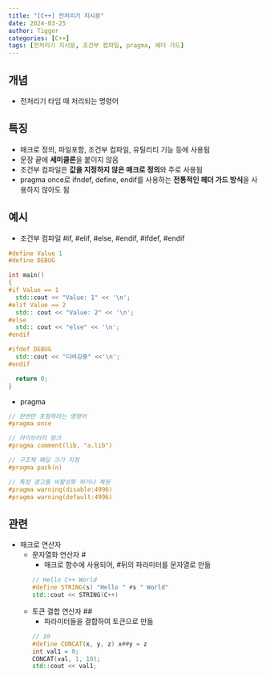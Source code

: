 ```yaml
---
title: "[C++] 전처리기 지시문"
date: 2024-03-25
author: Tigger
categories: [C++]
tags: [전처리기 지시문, 조건부 컴파일, pragma, 헤더 가드]
---
```


## 개념 
+ 전처리기 타임 때 처리되는 명령어

## 특징
+ 매크로 정의, 파일포함, 조건부 컴파일, 유틸리티 기능 등에 사용됨
+ 문장 끝에 **세미클론**을 붙이지 않음
+ 조건부 컴파일은 **값을 지정하지 않은 매크로 정의**와 주로 사용됨
+ pragma once로 ifndef, define, endif를 사용하는 **전통적인 헤더 가드 방식**을 사용하지 않아도 됨

## 예시
+ 조건부 컴파일 #if, #elif, #else, #endif, #ifdef, #endif

```cpp
#define Value 1
#define DEBUG

int main()
{
#if Value == 1
  std::cout << "Value: 1" << '\n';
#elif Value == 2
  std:: cout << "Value: 2" << '\n';
#else
  std:: cout << "else" << '\n';
#endif

#ifdef DEBUG
  std::cout << "디버깅중" <<'\n';
#endif

  return 0;
}
```

+ pragma

```cpp
// 한번만 포함하라는 명령어
#pragma once

// 라이브러리 링크
#pragma comment(lib, "a.lib")

// 구조체 패딩 크기 지정
#pragma pack(n)

// 특정 경고를 비활성화 하거나 복원
#pragma warning(disable:4996)
#pragma warning(default:4996)

```

## 관련
+ 매크로 연산자
	+ 문자열화 연산자 #
		+ 매크로 함수에 사용되어, #뒤의 파라미터를 문자열로 만듦
		```cpp
		// Hello C++ World
		#define STRING(s) "Hello " #s " World"
		std::cout << STRING(C++)
		```
	+ 토큰 결합 연산자 ##
		+ 파라미터들을 결합하여 토큰으로 만듦
		```cpp
		// 10
		#define CONCAT(x, y, z) x##y = z
		int val1 = 0;
		CONCAT(val, 1, 10);
		std::cout << val1;
		```
		